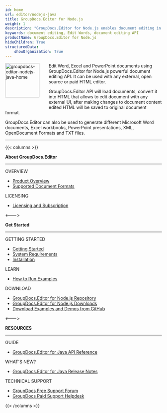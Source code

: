 ```yaml
---
id: home
url: editor/nodejs-java
title: GroupDocs.Editor for Node.js
weight: 1
description: "GroupDocs.Editor for Node.js enables document editing in form of HTML.Edit Word, Excel and PowerPoint documents using GroupDocs.Editor for Node.js powerful document editing API."
keywords: document editing, Edit Words, document editing API
productName: GroupDocs.Editor for Node.js
hideChildren: True
structuredData:
    showOrganization: True
---
```

<img src="/editor/nodejs-java/images/home.png" width="110" height="110" alt="groupdocs-editor-nodejs-java-home" align="left" style="margin: 0 30px 30px 0"/>

Edit Word, Excel and PowerPoint documents using GroupDocs.Editor for Node.js powerful document editing API. It can be used with any external, open source or paid HTML editor.

GroupDocs.Editor API will load documents, convert it into HTML that allows to edit document with any external UI, after making changes to document content edited HTML will be saved to original document format.

GroupDocs.Editor can also be used to generate different Microsoft Word documents, Excel workbooks, PowerPoint presentations, XML, OpenDocument Formats and TXT files.

------
{{< columns >}}
<p><b>About GroupDocs.Editor</b></p>
<hr><p>OVERVIEW</p></hr>
<ul>
	<li><a href='{{< ref "product-overview" >}}'>Product Overview</a></li>
	<li><a href='{{< ref "editor/nodejs-java/getting-started/supported-document-formats.md" >}}'>Supported Document Formats</a></li>
</ul>
<p>LICENSING</p>
<ul>
	<li><a href='{{< ref "editor/nodejs-java/getting-started/licensing-and-subscription.md" >}}'>Licensing and Subscription</a></li>
</ul>
<--->
<p><b>Get Started</b></p>
<hr><p>GETTING STARTED</p></hr>
<ul>
	<li><a href='{{< ref "editor/nodejs-java/getting-started" >}}'>Getting Started</a></li>
	<li><a href='{{< ref "editor/nodejs-java/getting-started/system-requirements.md" >}}'>System Requirements</a></li>
	<li><a href='{{< ref "editor/nodejs-java/getting-started/installation.md" >}}'>Installation</a></li>
</ul>
<p>LEARN</p>
<ul>
	<li><a href='{{< ref "editor/nodejs-java/getting-started/how-to-run-examples.md" >}}'>How to Run Examples</a></li>
</ul>
<p>DOWNLOAD</p>
<ul>
	<li><a href="https://repository.groupdocs.com/webapp/#/artifacts/browse/tree/General/repo/com/groupdocs/groupdocs-editor">GroupDocs.Editor for Node.js Repository</a></li>
	</li><li><a href="https://downloads.groupdocs.com/editor/nodejs-java">GroupDocs.Editor for Node.js Downloads</a></li>
	<li><a href="https://github.com/groupdocs-viewer/GroupDocs.Viewer-for-Node.js-via-Java">Download Examples and Demos from GitHub</a></li>
</ul>
<--->
<p><b>RESOURCES</b></p>
<hr><p>GUIDE</p></hr>
<ul>
	<li><a href="https://reference.groupdocs.com/editor/nodejs-java">GroupDocs.Editor for Java API Reference</a></li>
</ul>
<p>WHAT'S NEW?</p>
<ul>
	<li><a href='https://releases.groupdocs.com/editor/nodejs-java/release-notes/'>GroupDocs.Editor for Java Release Notes</a></li>
</ul>
<p>TECHNICAL SUPPORT</p>
<ul>
	<li><a href="https://forum.groupdocs.com/">GroupDocs Free Support Forum</a></li>
	<li><a href="https://helpdesk.groupdocs.com/">GroupDocs Paid Support Helpdesk</a></li>
			</ul>
{{< /columns >}}
